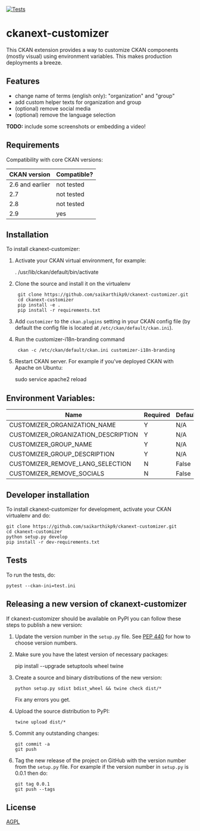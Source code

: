 [![Tests](https://github.com/saikarthikp9/ckanext-customizer/workflows/Tests/badge.svg?branch=main)](https://github.com/saikarthikp9/ckanext-customizer/actions)

# ckanext-customizer

This CKAN extension provides a way to customize CKAN components (mostly visual) using environment variables. This makes production deployments a breeze.

## Features

- change name of terms (english only): "organization" and "group"
- add custom helper texts for organization and group
- (optional) remove social media
- (optional) remove the language selection

**TODO:** include some screenshots or embedding a video!


## Requirements

Compatibility with core CKAN versions:

| CKAN version    | Compatible?   |
| --------------- | ------------- |
| 2.6 and earlier | not tested    |
| 2.7             | not tested    |
| 2.8             | not tested    |
| 2.9             | yes           |

## Installation

To install ckanext-customizer:

1. Activate your CKAN virtual environment, for example:

     . /usr/lib/ckan/default/bin/activate

2. Clone the source and install it on the virtualenv

        git clone https://github.com/saikarthikp9/ckanext-customizer.git
        cd ckanext-customizer
        pip install -e .
        pip install -r requirements.txt

3. Add `customizer` to the `ckan.plugins` setting in your CKAN
   config file (by default the config file is located at
   `/etc/ckan/default/ckan.ini`).

4. Run the customizer-i18n-branding command

        ckan -c /etc/ckan/default/ckan.ini customizer-i18n-branding

4. Restart CKAN server. For example if you've deployed CKAN with Apache on Ubuntu:

     sudo service apache2 reload


## Environment Variables:

| Name                                 | Required | Default  |
| ------------------------------------ | -------- | -------- |
| CUSTOMIZER_ORGANIZATION_NAME         | Y        | N/A      |
| CUSTOMIZER_ORGANIZATION_DESCRIPTION  | Y        | N/A      |
| CUSTOMIZER_GROUP_NAME                | Y        | N/A      |
| CUSTOMIZER_GROUP_DESCRIPTION         | Y        | N/A      |
| CUSTOMIZER_REMOVE_LANG_SELECTION     | N        | False    |
| CUSTOMIZER_REMOVE_SOCIALS            | N        | False    |


## Developer installation

To install ckanext-customizer for development, activate your CKAN virtualenv and
do:

    git clone https://github.com/saikarthikp9/ckanext-customizer.git
    cd ckanext-customizer
    python setup.py develop
    pip install -r dev-requirements.txt


## Tests

To run the tests, do:

    pytest --ckan-ini=test.ini


## Releasing a new version of ckanext-customizer

If ckanext-customizer should be available on PyPI you can follow these steps to publish a new version:

1. Update the version number in the `setup.py` file. See [PEP 440](http://legacy.python.org/dev/peps/pep-0440/#public-version-identifiers) for how to choose version numbers.

2. Make sure you have the latest version of necessary packages:

    pip install --upgrade setuptools wheel twine

3. Create a source and binary distributions of the new version:

       python setup.py sdist bdist_wheel && twine check dist/*

   Fix any errors you get.

4. Upload the source distribution to PyPI:

       twine upload dist/*

5. Commit any outstanding changes:

       git commit -a
       git push

6. Tag the new release of the project on GitHub with the version number from
   the `setup.py` file. For example if the version number in `setup.py` is
   0.0.1 then do:

       git tag 0.0.1
       git push --tags

## License

[AGPL](https://www.gnu.org/licenses/agpl-3.0.en.html)

